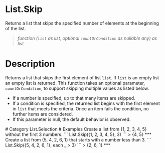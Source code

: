 ﻿# List.Skip
Returns a list that skips the specified number of elements at the beginning of the list.
> _function (<code>list</code> as list, optional <code>countOrCondition</code> as nullable any) as list_
# Description 
Returns a list that skips the first element of list <code>list</code>. If <code>list</code> is an empty list an empty list is returned.
This function takes an optional parameter, <code>countOrCondition</code>, to support skipping multiple values as listed below. 
 <ul>
 <li>If a number is specified, up to that many items are skipped. </li>
 <li>If a condition is specified, the returned list begins with the first element in <code>list</code> that meets the criteria. Once an item fails the condition, no further items are considered. </li>
 <li>If this parameter is null, the default behavior is observed. </li>
 </ul>
# Category 
List.Selection
# Examples 
Create a list from {1, 2, 3, 4, 5} without the first 3 numbers.
```
List.Skip({1, 2, 3, 4, 5}, 3)
```
> {4, 5}
***
Create a list from {5, 4, 2, 6, 1} that starts with a number less than 3.
```
List.Skip({5, 4, 2, 6, 1}, each _ > 3) 
```
> {2, 6, 1}
***
